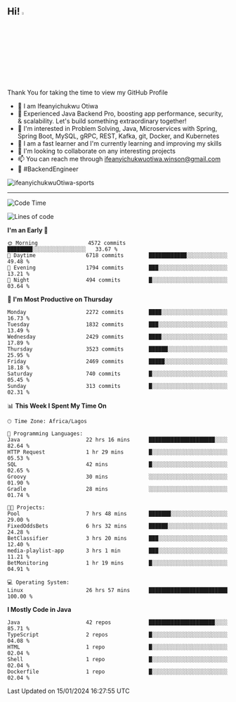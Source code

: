 <!-- BLOG-POST-LIST:START --><!-- BLOG-POST-LIST:END -->

## Hi! <img src="https://media.giphy.com/media/hvRJCLFzcasrR4ia7z/giphy.gif" width="4%"> 

Thank You for taking the time to view my GitHub Profile

- 👋 I am Ifeanyichukwu Otiwa
- 🚀 Experienced Java Backend Pro, boosting app performance, security, & scalability. Let's build something extraordinary together!
- 👀 I'm interested in Problem Solving, Java, Microservices with Spring, Spring Boot, MySQL, gRPC, REST, Kafka, git, Docker, and Kubernetes
- 🌱 I am a fast learner and I'm currently learning and improving my skills
- 💞️ I'm looking to collaborate on any interesting projects
- 📫 You can reach me through ifeanyichukwuotiwa.winson@gmail.com
- 🚀 #BackendEngineer

<p align="left" marginTop="10px"> <img src="https://komarev.com/ghpvc/?username=ifeanyichukwuOtiwa-sports&label=Profile%20views&color=0e75b6&style=for-the-badge" alt="ifeanyichukwuOtiwa-sports" /> </p>

***

<!--START_SECTION:waka-->
![Code Time](http://img.shields.io/badge/Code%20Time-2%2C117%20hrs%2040%20mins-blue)

![Lines of code](https://img.shields.io/badge/From%20Hello%20World%20I%27ve%20Written-4.8%20million%20lines%20of%20code-blue)

**I'm an Early 🐤** 

```text
🌞 Morning                4572 commits        ████████░░░░░░░░░░░░░░░░░   33.67 % 
🌆 Daytime                6718 commits        ████████████░░░░░░░░░░░░░   49.48 % 
🌃 Evening                1794 commits        ███░░░░░░░░░░░░░░░░░░░░░░   13.21 % 
🌙 Night                  494 commits         █░░░░░░░░░░░░░░░░░░░░░░░░   03.64 % 
```
📅 **I'm Most Productive on Thursday** 

```text
Monday                   2272 commits        ████░░░░░░░░░░░░░░░░░░░░░   16.73 % 
Tuesday                  1832 commits        ███░░░░░░░░░░░░░░░░░░░░░░   13.49 % 
Wednesday                2429 commits        ████░░░░░░░░░░░░░░░░░░░░░   17.89 % 
Thursday                 3523 commits        ██████░░░░░░░░░░░░░░░░░░░   25.95 % 
Friday                   2469 commits        █████░░░░░░░░░░░░░░░░░░░░   18.18 % 
Saturday                 740 commits         █░░░░░░░░░░░░░░░░░░░░░░░░   05.45 % 
Sunday                   313 commits         █░░░░░░░░░░░░░░░░░░░░░░░░   02.31 % 
```


📊 **This Week I Spent My Time On** 

```text
🕑︎ Time Zone: Africa/Lagos

💬 Programming Languages: 
Java                     22 hrs 16 mins      █████████████████████░░░░   82.64 % 
HTTP Request             1 hr 29 mins        █░░░░░░░░░░░░░░░░░░░░░░░░   05.53 % 
SQL                      42 mins             █░░░░░░░░░░░░░░░░░░░░░░░░   02.65 % 
Groovy                   30 mins             ░░░░░░░░░░░░░░░░░░░░░░░░░   01.90 % 
Gradle                   28 mins             ░░░░░░░░░░░░░░░░░░░░░░░░░   01.74 % 

🐱‍💻 Projects: 
Pool                     7 hrs 48 mins       ███████░░░░░░░░░░░░░░░░░░   29.00 % 
FixedOddsBets            6 hrs 32 mins       ██████░░░░░░░░░░░░░░░░░░░   24.28 % 
BetClassifier            3 hrs 20 mins       ███░░░░░░░░░░░░░░░░░░░░░░   12.40 % 
media-playlist-app       3 hrs 1 min         ███░░░░░░░░░░░░░░░░░░░░░░   11.21 % 
BetMonitoring            1 hr 19 mins        █░░░░░░░░░░░░░░░░░░░░░░░░   04.91 % 

💻 Operating System: 
Linux                    26 hrs 57 mins      █████████████████████████   100.00 % 
```

**I Mostly Code in Java** 

```text
Java                     42 repos            █████████████████████░░░░   85.71 % 
TypeScript               2 repos             █░░░░░░░░░░░░░░░░░░░░░░░░   04.08 % 
HTML                     1 repo              █░░░░░░░░░░░░░░░░░░░░░░░░   02.04 % 
Shell                    1 repo              █░░░░░░░░░░░░░░░░░░░░░░░░   02.04 % 
Dockerfile               1 repo              █░░░░░░░░░░░░░░░░░░░░░░░░   02.04 % 
```




 Last Updated on 15/01/2024 16:27:55 UTC
<!--END_SECTION:waka-->

<!--
<p align="center">
![trophy](https://github-profile-trophy.vercel.app/?username=ifeanyichukwuOtiwa-sports&theme=onedark) (https://github.com/ryo-ma/github-profile-trophy)
</p>
-->

<!---
ifeanyi-otiwa/ifeanyi-otiwa is a ✨ special ✨ repository because its `README.md` (this file) appears on your GitHub profile.
You can click the Preview link to take a look at your changes.
--->
